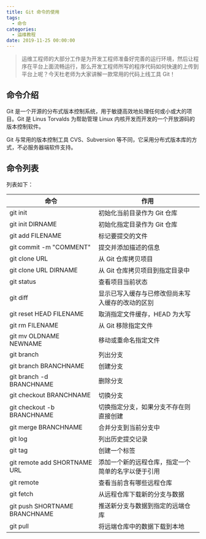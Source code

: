 ```yaml
---
title: Git 命令的使用
tags:
  - 命令
categories:
  - 运维教程
date: 2019-11-25 00:00:00
---
```


> 运维工程师的大部分工作是为开发工程师准备好完善的运行环境，然后让程序在平台上面流畅运行，那么开发工程师所写的程序代码如何快速的上传到平台上呢？今天杜老师为大家讲解一款常用的代码上线工具 Git！

<!-- more -->

## 命令介绍

Git 是一个开源的分布式版本控制系统，用于敏捷高效地处理任何或小或大的项目。Git 是 Linus Torvalds 为帮助管理 Linux 内核开发而开发的一个开放源码的版本控制软件。

Git 与常用的版本控制工具 CVS、Subversion 等不同，它采用分布式版本库的方式，不必服务器端软件支持。

## 命令列表

列表如下：

| 命令 | 作用 |
| - | - |
| git init | 初始化当前目录作为 Git 仓库 |
| git init DIRNAME | 初始化指定目录作为 Git 仓库 |
| git add FILENAME | 标记要提交的文件 |
| git commit -m "COMMENT" | 提交并添加描述的信息 |
| git clone URL | 从 Git 仓库拷贝项目 |
| git clone URL DIRNAME | 从 Git 仓库拷贝项目到指定目录中 |
| git status | 查看项目当前状态 |
| git diff | 显示已写入缓存与已修改但尚未写入缓存的改动的区别 |
| git reset HEAD FILENAME | 取消指定文件缓存，HEAD 为大写 |
| git rm FILENAME | 从 Git 移除指定文件 |
| git mv OLDNAME NEWNAME | 移动或重命名指定文件 |
| git branch | 列出分支 |
| git branch BRANCHNAME | 创建分支 |
| git branch -d BRANCHNAME | 删除分支 |
| git checkout BRANCHNAME | 切换分支 |
| git checkout -b BRANCHNAME | 切换指定分支，如果分支不存在则直接创建 |
| git merge BRANCHNAME | 合并分支到当前分支中 |
| git log | 列出历史提交记录 |
| git tag | 创建一个标签 |
| git remote add SHORTNAME URL | 添加一个新的远程仓库，指定一个简单的名字以便于引用 |
| git remote | 查看当前含有哪些远程仓库 |
| git fetch | 从远程仓库下载新的分支与数据 |
| git push SHORTNAME BRANCHNAME | 推送新分支与数据到指定的远端仓库 |
| git pull | 将远端仓库中的数据下载到本地 |